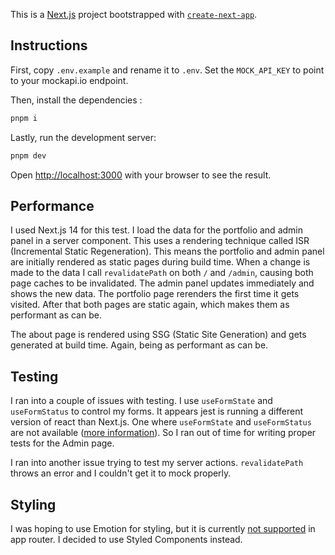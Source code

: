This is a [Next.js](https://nextjs.org/) project bootstrapped with [`create-next-app`](https://github.com/vercel/next.js/tree/canary/packages/create-next-app).

## Instructions

First, copy `.env.example` and rename it to `.env`. Set the `MOCK_API_KEY` to point to your mockapi.io endpoint.

Then, install the dependencies :
```bash
pnpm i
```

Lastly, run the development server:

```bash
pnpm dev
```

Open [http://localhost:3000](http://localhost:3000) with your browser to see the result.

## Performance
I used Next.js 14 for this test. I load the data for the portfolio and admin panel in a server component. This uses a rendering technique called ISR (Incremental Static Regeneration). This means the portfolio and admin panel are initially rendered as static pages during build time. When a change is made to the data I call `revalidatePath` on both `/` and `/admin`, causing both page caches to be invalidated. The admin panel updates immediately and shows the new data. The portfolio page rerenders the first time it gets visited. After that both pages are static again, which makes them as performant as can be.

The about page is rendered using SSG (Static Site Generation) and gets generated at build time. Again, being as performant as can be.

## Testing
I ran into a couple of issues with testing. I use `useFormState` and `useFormStatus` to control my forms. It appears jest is running a different version of react than Next.js. One where `useFormState` and `useFormStatus` are not available ([more information](https://stackoverflow.com/a/78736908)). So I ran out of time for writing proper tests for the Admin page.

I ran into another issue trying to test my server actions. `revalidatePath` throws an error and I couldn't get it to mock properly.

## Styling
I was hoping to use Emotion for styling, but it is currently [not supported](https://nextjs.org/docs/app/building-your-application/styling/css-in-js) in app router. I decided to use Styled Components instead.